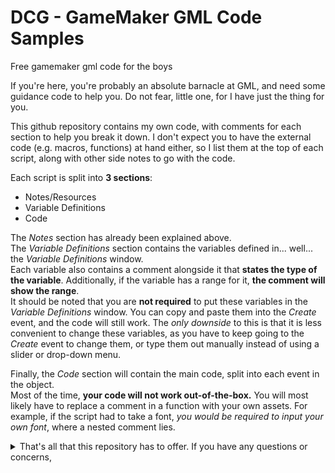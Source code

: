 # DCG - GameMaker GML Code Samples
Free gamemaker gml code for the boys

If you're here, you're probably an absolute barnacle at GML, and need some guidance code to help you.
Do not fear, little one, for I have just the thing for you.

This github repository contains my own code, with comments for each section to help you break it down.
I don't expect you to have the external code (e.g. macros, functions) at hand either,
so I list them at the top of each script, along with other side notes to go with the code.

Each script is split into **3 sections**:
- Notes/Resources
- Variable Definitions
- Code

The *Notes* section has already been explained above. <br>
The *Variable Definitions* section contains the variables defined in... well... the *Variable Definitions* window. <br>
Each variable also contains a comment alongside it that **states the type of the variable**. Additionally, if the variable has a range for it, **the comment will show the range**. <br>
It should be noted that you are **not required** to put these variables in the *Variable Definitions* window. You can copy and paste them into the *Create* event, and the code will still work. The *only downside* to this is that it is less convenient to change these variables, as you have to keep going to the *Create* event to change them, or type them out manually instead of using a slider or drop-down menu.

Finally, the *Code* section will contain the main code, split into each event in the object. <br>
Most of the time, **your code will not work out-of-the-box.** You will most likely have to replace a comment in a function with your own assets. For example, if the script had to take a font, *you would be required to input your own font*, where a nested comment lies.


<details>
<summary>That's all that this repository has to offer. If you have any questions or concerns,</summary>
<br>
<br>
cope lol.
</details>
